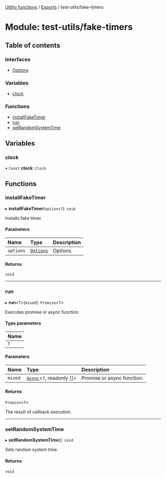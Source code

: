 [Utility functions](../index.md) / [Exports](../modules.md) / test-utils/fake-timers

# Module: test-utils/fake-timers

## Table of contents

### Interfaces

- [Options](../interfaces/test_utils_fake_timers.Options.md)

### Variables

- [clock](test_utils_fake_timers.md#clock)

### Functions

- [installFakeTimer](test_utils_fake_timers.md#installfaketimer)
- [run](test_utils_fake_timers.md#run)
- [setRandomSystemTime](test_utils_fake_timers.md#setrandomsystemtime)

## Variables

### clock

• `Const` **clock**: `Clock`

## Functions

### installFakeTimer

▸ **installFakeTimer**(`options?`): `void`

Installs fake timer.

#### Parameters

| Name | Type | Description |
| :------ | :------ | :------ |
| `options` | [`Options`](../interfaces/test_utils_fake_timers.Options.md) | Options. |

#### Returns

`void`

___

### run

▸ **run**\<`T`\>(`mixed`): `Promise`\<`T`\>

Executes promise or async function.

#### Type parameters

| Name |
| :------ |
| `T` |

#### Parameters

| Name | Type | Description |
| :------ | :------ | :------ |
| `mixed` | [`Async`](../interfaces/types_function.Async.md)\<`T`, readonly []\> | Promise or async function. |

#### Returns

`Promise`\<`T`\>

The result of callback execution.

___

### setRandomSystemTime

▸ **setRandomSystemTime**(): `void`

Sets random system time.

#### Returns

`void`
